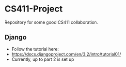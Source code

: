 # CS411-Project
Repository for some good CS411 collaboration.

## Django 
* Follow the tutorial here: 
* https://docs.djangoproject.com/en/3.2/intro/tutorial01/
* Currently, up to part 2 is set up